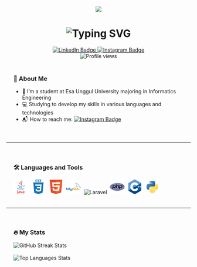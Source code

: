 <div id="header" align="center">
  <img src="https://media0.giphy.com/media/v1.Y2lkPTc5MGI3NjExMWdqOXpjbnZpYjAzaGV2Y3phbDlmNDhycGxwdDAwOGl3MWs0dzRyZiZlcD12MV9pbnRlcm5hbF9naWZfYnlfaWQmY3Q9Zw/skVe8kyj61sqS0RlSZ/giphy.gif" width="500"/>

<div align="center">
    <h1><img src="https://readme-typing-svg.herokuapp.com?font=Roboto+mono&size=30&duration=3000&color=ff0000&center=true&vCenter=true&width=435&lines=Hi..+I'm+Rizky;Welcome+to..;..my+Github..;" alt="Typing SVG"/></h1>
</div>
  
<div id="badges">
  <a href="https://www.linkedin.com/in/rizky-dwi-ba77702a2/">
    <img src="https://img.shields.io/badge/LinkedIn-blue?style=for-the-badge&logo=linkedin&logoColor=white" alt="LinkedIn Badge"/>
  </a>
  <a href="https://www.instagram.com/rizkydnz">
    <img src="https://img.shields.io/badge/Instagram-E4405F?style=for-the-badge&logo=instagram&logoColor=white" alt="Instagram Badge"/>
  </a>
<div id="badges">
  <img src="https://komarev.com/ghpvc/?username=rizkydnz&style=flat-square&color=blue" alt="Profile views"/>
</div>
</div>
</div>

<section style="padding: 20px;">
  <h3>🚀 About Me</h3>
  <ul>
    <li>🏫 I’m a student at Esa Unggul University majoring in Informatics Engineering</li>
    <li>💻 Studying to develop my skills in various languages ​​and technologies</li>
    <li>📬 How to reach me:
      <a href="https://www.instagram.com/rizkydnz">
        <img src="https://img.shields.io/badge/Instagram-E4405F?style=flat&logo=Instagram&logoColor=white" alt="Instagram Badge"/>
      </a>
    </li>
  </ul>
</section>

<hr/>

<section style="padding: 20px;">
  <h3>🛠️ Languages and Tools</h3>
  <div>
    <img src="https://github.com/devicons/devicon/blob/master/icons/java/java-original-wordmark.svg" title="Java" alt="Java" width="40" height="40"/>&nbsp;
    <img src="https://github.com/devicons/devicon/blob/master/icons/css3/css3-plain-wordmark.svg" title="CSS3" alt="CSS" width="40" height="40"/>&nbsp;
    <img src="https://github.com/devicons/devicon/blob/master/icons/html5/html5-original.svg" title="HTML5" alt="HTML" width="40" height="40"/>&nbsp;
    <img src="https://github.com/devicons/devicon/blob/master/icons/mysql/mysql-original-wordmark.svg" title="MySQL" alt="MySQL" width="40" height="40"/>&nbsp;
    <img src="https://upload.wikimedia.org/wikipedia/commons/9/9a/Laravel.svg" title="Laravel" alt="Laravel" width="40" height="40"/>&nbsp;
    <img src="https://github.com/devicons/devicon/blob/master/icons/php/php-original.svg" title="PHP" alt="PHP" width="40" height="40"/>&nbsp;
    <img src="https://github.com/devicons/devicon/blob/master/icons/cplusplus/cplusplus-original.svg" title="C++" alt="C++" width="40" height="40"/>&nbsp;
    <img src="https://github.com/devicons/devicon/blob/master/icons/python/python-original.svg" title="Python" alt="Python" width="40" height="40"/>&nbsp;
  </div>
</section>

<hr/>

<section style="padding: 20px;">
  <h3>🔥 My Stats</h3>
  <div>
    <img src="https://nirzak-streak-stats.vercel.app/?user=rizkydnz&theme=dark&background=000000" alt="GitHub Streak Stats"/>
  </div>
    <br/>
  <div>
    <img src="https://github-readme-stats.vercel.app/api/top-langs/?username=rizkydnz&layout=compact&theme=vision-friendly-dark" alt="Top Languages Stats"/>
  </div>
</section>

